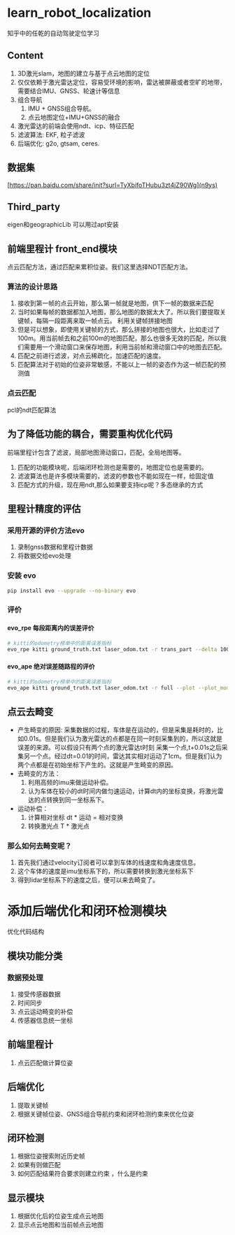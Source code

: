# learn_robot_localization
知乎中的任乾的自动驾驶定位学习

## Content
1. 3D激光slam，地图的建立与基于点云地图的定位
2. 仅仅依赖于激光雷达定位，容易受环境的影响，雷达被屏蔽或者空旷的地带，
需要结合IMU、GNSS、轮速计等信息
3. 组合导航
    1. IMU + GNSS组合导航。
    2. 点云地图定位+IMU+GNSS的融合
4. 激光雷达的前端会使用ndt、icp、特征匹配
5. 滤波算法: EKF, 粒子滤波
6. 后端优化: g2o, gtsam, ceres.

## 数据集 
[https://pan.baidu.com/share/init?surl=TyXbifoTHubu3zt4jZ90Wg](n9ys)



## Third_party
eigen和geographicLib
可以用过apt安装

## 前端里程计 front_end模块
点云匹配方法，通过匹配来累积位姿。我们这里选择NDT匹配方法。
### 算法的设计思路
1. 接收到第一帧的点云开始，那么第一帧就是地图，供下一帧的数据来匹配 
2. 当时如果每帧的数据都加入地图，那么地图的数据太大了。所以我们要提取关键帧，每隔一段距离来取一帧点云。
  利用关键帧拼接地图
3. 但是可以想象，即使用关键帧的方式，那么拼接的地图也很大，比如走过了100m。用当前帧去和之前100m的地图匹配，那么也很多无效的匹配，所以我们需要用一个滑动窗口来保存地图，利用当前帧和滑动窗口中的地图去匹配。
4. 匹配之前进行滤波，对点云稀疏化，加速匹配的速度。
5. 匹配算法对于初始的位姿非常敏感，不能以上一帧的姿态作为这一帧匹配的预测值

### 点云匹配
pcl的ndt匹配算法

## 为了降低功能的耦合，需要重构优化代码
前端里程计包含了滤波，局部地图滑动窗口，匹配，全局地图等。
1. 匹配的功能模块呢，后端闭环检测也是需要的，地图定位也是需要的。
2. 滤波算法也是许多模块需要的，滤波的参数也不能如现在一样，给固定值
3. 匹配方式的升级，现在用ndt,那么如果要支持icp呢？多态继承的方式


## 里程计精度的评估
### 采用开源的评价方法evo
1. 录制gnss数据和里程计数据
2. 将数据交给evo处理

### 安装 evo
```bash
pip install evo --upgrade --no-binary evo
```

### 评价
#### evo_rpe 每段距离内的误差评价
```bash
# kitti的odometry榜单中的距离误差指标
evo_rpe kitti ground_truth.txt laser_odom.txt -r trans_part --delta 100 --plot --plot_mode xyz
```

#### evo_ape 绝对误差随路程的评价
```bash
# kitti的odometry榜单中的距离误差指标
evo_ape kitti ground_truth.txt laser_odom.txt -r full --plot --plot_mode xyz
```

## 点云去畸变
* 产生畸变的原因:
  采集数据的过程，车体是在运动的，但是采集是耗时的，比如0.01s。但是我们认为激光雷达的点都是在同一时刻采集到的，所以这就是误差的来源。可以假设只有两个点的激光雷达t时刻 采集一个点,t+0.01s之后采集另一个点。经过dt=0.01的时间，雷达其实相对运动了1cm。但是我们认为两个点都是在初始坐标下产生的。这就是产生畸变的原因。
* 去畸变的方法：
  1. 利用高频的imu来做运动补偿。
  2. 认为车体在较小的dt时间内做匀速运动，计算dt内的坐标变换，将激光雷达的点转换到同一坐标系下。
* 运动补偿：
  1. 计算相对坐标
    dt * 运动 = 相对变换
  2. 转换激光点
   T * 激光点

### 那么如何去畸变呢？
1. 首先我们通过velocity订阅者可以拿到车体的线速度和角速度信息。
2. 这个车体的速度是imu坐标系下的，所以需要转换到激光坐标系下
3. 得到lidar坐标系下的速度之后，便可以来去畸变了。


# 添加后端优化和闭环检测模块
优化代码结构
## 模块功能分类
### 数据预处理
1. 接受传感器数据
2. 时间同步
3. 点云运动畸变的补偿
4. 传感器信息统一坐标
## 前端里程计
 1. 点云匹配做计算位姿
 ## 后端优化
 1. 提取关键帧
 2. 根据关键帧位姿、GNSS组合导航约束和闭环检测约束来优化位姿
 ## 闭环检测
 1. 根据位姿搜索附近历史帧
 2. 如果有则做匹配
 3. 如何匹配结果符合要求则建立约束 ，什么是约束
 ## 显示模块
 1. 根据优化后的位姿生成点云地图
 2. 显示点云地图和当前帧点云地图